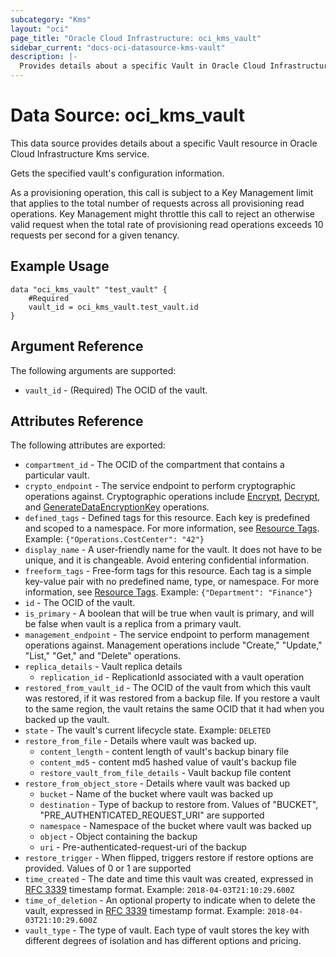```yaml
---
subcategory: "Kms"
layout: "oci"
page_title: "Oracle Cloud Infrastructure: oci_kms_vault"
sidebar_current: "docs-oci-datasource-kms-vault"
description: |-
  Provides details about a specific Vault in Oracle Cloud Infrastructure Kms service
---
```


# Data Source: oci_kms_vault
This data source provides details about a specific Vault resource in Oracle Cloud Infrastructure Kms service.

Gets the specified vault's configuration information.

As a provisioning operation, this call is subject to a Key Management limit that applies to
the total number of requests across all provisioning read operations. Key Management might
throttle this call to reject an otherwise valid request when the total rate of provisioning
read operations exceeds 10 requests per second for a given tenancy.


## Example Usage

```hcl
data "oci_kms_vault" "test_vault" {
	#Required
	vault_id = oci_kms_vault.test_vault.id
}
```

## Argument Reference

The following arguments are supported:

* `vault_id` - (Required) The OCID of the vault.


## Attributes Reference

The following attributes are exported:

* `compartment_id` - The OCID of the compartment that contains a particular vault.
* `crypto_endpoint` - The service endpoint to perform cryptographic operations against. Cryptographic operations include [Encrypt](https://docs.cloud.oracle.com/iaas/api/#/en/key/latest/EncryptedData/Encrypt), [Decrypt](https://docs.cloud.oracle.com/iaas/api/#/en/key/latest/DecryptedData/Decrypt), and [GenerateDataEncryptionKey](https://docs.cloud.oracle.com/iaas/api/#/en/key/latest/GeneratedKey/GenerateDataEncryptionKey) operations. 
* `defined_tags` - Defined tags for this resource. Each key is predefined and scoped to a namespace. For more information, see [Resource Tags](https://docs.cloud.oracle.com/iaas/Content/General/Concepts/resourcetags.htm). Example: `{"Operations.CostCenter": "42"}` 
* `display_name` - A user-friendly name for the vault. It does not have to be unique, and it is changeable. Avoid entering confidential information. 
* `freeform_tags` - Free-form tags for this resource. Each tag is a simple key-value pair with no predefined name, type, or namespace. For more information, see [Resource Tags](https://docs.cloud.oracle.com/iaas/Content/General/Concepts/resourcetags.htm). Example: `{"Department": "Finance"}` 
* `id` - The OCID of the vault.
* `is_primary` - A boolean that will be true when vault is primary, and will be false when vault is a replica from a primary vault.
* `management_endpoint` - The service endpoint to perform management operations against. Management operations include "Create," "Update," "List," "Get," and "Delete" operations. 
* `replica_details` - Vault replica details 
	* `replication_id` - ReplicationId associated with a vault operation 
* `restored_from_vault_id` - The OCID of the vault from which this vault was restored, if it was restored from a backup file.  If you restore a vault to the same region, the vault retains the same OCID that it had when you  backed up the vault. 
* `state` - The vault's current lifecycle state.  Example: `DELETED` 
* `restore_from_file` - Details where vault was backed up.
    * `content_length` - content length of vault's backup binary file
    * `content_md5` - content md5 hashed value of vault's backup file
    * `restore_vault_from_file_details` - Vault backup file content
* `restore_from_object_store` - Details where vault was backed up
    * `bucket` - Name of the bucket where vault was backed up
    * `destination` - Type of backup to restore from. Values of "BUCKET", "PRE_AUTHENTICATED_REQUEST_URI" are supported
    * `namespace` - Namespace of the bucket where vault was backed up
    * `object` - Object containing the backup
    * `uri` - Pre-authenticated-request-uri of the backup
* `restore_trigger` - When flipped, triggers restore if restore options are provided. Values of 0 or 1 are supported
* `time_created` - The date and time this vault was created, expressed in [RFC 3339](https://tools.ietf.org/html/rfc3339) timestamp format.  Example: `2018-04-03T21:10:29.600Z` 
* `time_of_deletion` - An optional property to indicate when to delete the vault, expressed in [RFC 3339](https://tools.ietf.org/html/rfc3339) timestamp format. Example: `2018-04-03T21:10:29.600Z` 
* `vault_type` - The type of vault. Each type of vault stores the key with different degrees of isolation and has different options and pricing.

